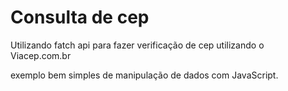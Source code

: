 # Consulta de cep

Utilizando fatch api para fazer verificação de cep utilizando o Viacep.com.br <br>

exemplo bem simples de manipulação de dados com JavaScript. 
